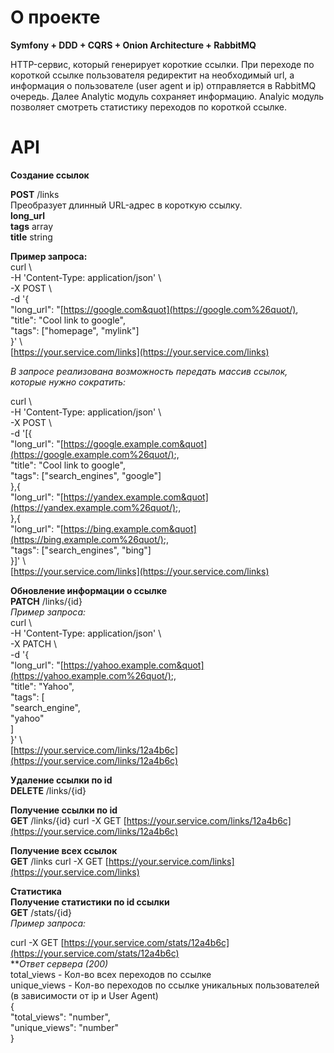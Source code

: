 # О проекте

**Symfony + DDD + CQRS + Onion Architecture + RabbitMQ**

HTTP-сервис, который генерирует короткие ссылки. При переходе по короткой ссылке пользователя редиректит на необходимый url, а информация о пользователе (user agent и ip) отправляется в RabbitMQ очередь. Далее Analytic модуль сохраняет информацию. Analyic модуль позволяет смотреть статистику переходов по короткой ссылке.

# API

**Создание ссылок**

**POST** /links  
Преобразует длинный URL-адрес в короткую ссылку.  
**long_url**  
**tags** array  
**title** string


**Пример запроса:**  
curl \  
-H 'Content-Type: application/json' \  
-X POST \  
-d '{  
"long_url": "[https://google.com&quot](https://google.com%26quot/),  
"title": "Cool link to google",  
"tags": ["homepage", "mylink"]  
}' \  
[https://your.service.com/links](https://your.service.com/links)

_В запросе реализована возможность передать массив ссылок, которые нужно сократить:_


curl \  
-H 'Content-Type: application/json' \  
-X POST \  
-d '[{  
"long_url": "[https://google.example.com&quot](https://google.example.com%26quot/);,  
"title": "Cool link to google",  
"tags": ["search_engines", "google"]  
},{  
"long_url": "[https://yandex.example.com&quot](https://yandex.example.com%26quot/);,  
},{  
"long_url": "[https://bing.example.com&quot](https://bing.example.com%26quot/);,  
"tags": ["search_engines", "bing"]  
}]' \  
[https://your.service.com/links](https://your.service.com/links)


**Обновление информации о ссылке  
PATCH** /links/{id}  
_Пример запроса:_  
curl \  
-H 'Content-Type: application/json' \  
-X PATCH \  
-d '{  
"long_url": "[https://yahoo.example.com&quot](https://yahoo.example.com%26quot/);,  
"title": "Yahoo",  
"tags": [  
"search_engine",  
"yahoo"  
]  
}' \  
[https://your.service.com/links/12a4b6c](https://your.service.com/links/12a4b6c)


**Удаление ссылки по id  
DELETE** /links/{id}


**Получение ссылки по id  
GET** /links/{id} curl -X GET [https://your.service.com/links/12a4b6c](https://your.service.com/links/12a4b6c)

**Получение всех ссылок  
GET** /links curl -X GET [https://your.service.com/links](https://your.service.com/links)


**Статистика**  
**Получение статистики по id ссылки**  
**GET** /stats/{id}  
_Пример запроса:_

curl -X GET [https://your.service.com/stats/12a4b6c](https://your.service.com/stats/12a4b6c)  
**_Ответ сервера (200)_  
total_views - Кол-во всех переходов по ссылке  
unique_views - Кол-во переходов по ссылке уникальных пользователей (в зависимости от ip и User Agent)  
{  
"total_views": "number",  
"unique_views": "number"   
}
